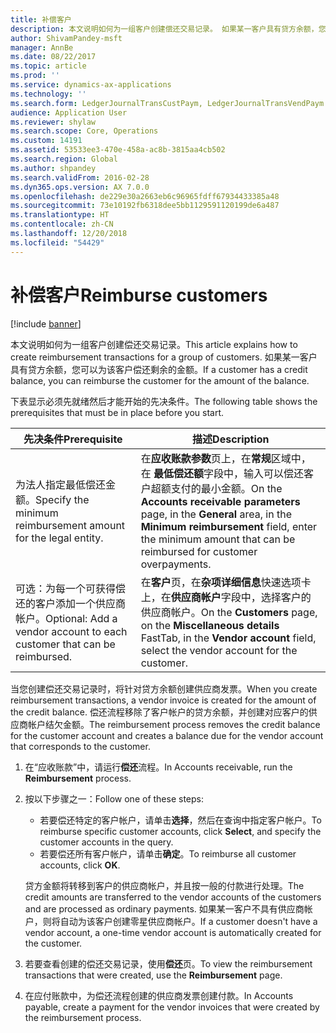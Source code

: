 ```yaml
---
title: 补偿客户
description: 本文说明如何为一组客户创建偿还交易记录。 如果某一客户具有贷方余额，您可以为该客户偿还剩余的金额。
author: ShivamPandey-msft
manager: AnnBe
ms.date: 08/22/2017
ms.topic: article
ms.prod: ''
ms.service: dynamics-ax-applications
ms.technology: ''
ms.search.form: LedgerJournalTransCustPaym, LedgerJournalTransVendPaym
audience: Application User
ms.reviewer: shylaw
ms.search.scope: Core, Operations
ms.custom: 14191
ms.assetid: 53533ee3-470e-458a-ac8b-3815aa4cb502
ms.search.region: Global
ms.author: shpandey
ms.search.validFrom: 2016-02-28
ms.dyn365.ops.version: AX 7.0.0
ms.openlocfilehash: de229e30a2663eb6c96965fdff67934433385a48
ms.sourcegitcommit: 73e10192fb6318dee5bb1129591120199de6a487
ms.translationtype: HT
ms.contentlocale: zh-CN
ms.lasthandoff: 12/20/2018
ms.locfileid: "54429"
---
```

# <a name="reimburse-customers"></a><span data-ttu-id="cf3f0-104">补偿客户</span><span class="sxs-lookup"><span data-stu-id="cf3f0-104">Reimburse customers</span></span>

[!include [banner](../includes/banner.md)]

<span data-ttu-id="cf3f0-105">本文说明如何为一组客户创建偿还交易记录。</span><span class="sxs-lookup"><span data-stu-id="cf3f0-105">This article explains how to create reimbursement transactions for a group of customers.</span></span> <span data-ttu-id="cf3f0-106">如果某一客户具有贷方余额，您可以为该客户偿还剩余的金额。</span><span class="sxs-lookup"><span data-stu-id="cf3f0-106">If a customer has a credit balance, you can reimburse the customer for the amount of the balance.</span></span> 

<span data-ttu-id="cf3f0-107">下表显示必须先就绪然后才能开始的先决条件。</span><span class="sxs-lookup"><span data-stu-id="cf3f0-107">The following table shows the prerequisites that must be in place before you start.</span></span>

| <span data-ttu-id="cf3f0-108">先决条件</span><span class="sxs-lookup"><span data-stu-id="cf3f0-108">Prerequisite</span></span>                                                            | <span data-ttu-id="cf3f0-109">描述</span><span class="sxs-lookup"><span data-stu-id="cf3f0-109">Description</span></span>                                                                                                                                                                                 |
|-------------------------------------------------------------------------|---------------------------------------------------------------------------------------------------------------------------------------------------------------------------------------------|
| <span data-ttu-id="cf3f0-110">为法人指定最低偿还金额。</span><span class="sxs-lookup"><span data-stu-id="cf3f0-110">Specify the minimum reimbursement amount for the legal entity.</span></span>          | <span data-ttu-id="cf3f0-111">在**应收账款参数**页上，在**常规**区域中，在 **最低偿还额**字段中，输入可以偿还客户超额支付的最小金额。</span><span class="sxs-lookup"><span data-stu-id="cf3f0-111">On the **Accounts receivable parameters** page, in the **General** area, in the **Minimum reimbursement** field, enter the minimum amount that can be reimbursed for customer overpayments.</span></span> |
| <span data-ttu-id="cf3f0-112">可选：为每一个可获得偿还的客户添加一个供应商帐户。</span><span class="sxs-lookup"><span data-stu-id="cf3f0-112">Optional: Add a vendor account to each customer that can be reimbursed.</span></span> | <span data-ttu-id="cf3f0-113">在**客户**页，在**杂项详细信息**快速选项卡上，在**供应商帐户**字段中，选择客户的供应商帐户。</span><span class="sxs-lookup"><span data-stu-id="cf3f0-113">On the **Customers** page, on the **Miscellaneous details** FastTab, in the **Vendor account** field, select the vendor account for the customer.</span></span>                                           |

<span data-ttu-id="cf3f0-114">当您创建偿还交易记录时，将针对贷方余额创建供应商发票。</span><span class="sxs-lookup"><span data-stu-id="cf3f0-114">When you create reimbursement transactions, a vendor invoice is created for the amount of the credit balance.</span></span> <span data-ttu-id="cf3f0-115">偿还流程移除了客户帐户的贷方余额，并创建对应客户的供应商帐户结欠金额。</span><span class="sxs-lookup"><span data-stu-id="cf3f0-115">The reimbursement process removes the credit balance for the customer account and creates a balance due for the vendor account that corresponds to the customer.</span></span>

1.  <span data-ttu-id="cf3f0-116">在“应收账款”中，请运行**偿还**流程。</span><span class="sxs-lookup"><span data-stu-id="cf3f0-116">In Accounts receivable, run the **Reimbursement** process.</span></span>
2.  <span data-ttu-id="cf3f0-117">按以下步骤之一：</span><span class="sxs-lookup"><span data-stu-id="cf3f0-117">Follow one of these steps:</span></span>
    -   <span data-ttu-id="cf3f0-118">若要偿还特定的客户帐户，请单击**选择**，然后在查询中指定客户帐户。</span><span class="sxs-lookup"><span data-stu-id="cf3f0-118">To reimburse specific customer accounts, click **Select**, and specify the customer accounts in the query.</span></span>
    -   <span data-ttu-id="cf3f0-119">若要偿还所有客户帐户，请单击**确定**。</span><span class="sxs-lookup"><span data-stu-id="cf3f0-119">To reimburse all customer accounts, click **OK**.</span></span>

    <span data-ttu-id="cf3f0-120">贷方金额将转移到客户的供应商帐户，并且按一般的付款进行处理。</span><span class="sxs-lookup"><span data-stu-id="cf3f0-120">The credit amounts are transferred to the vendor accounts of the customers and are processed as ordinary payments.</span></span> <span data-ttu-id="cf3f0-121">如果某一客户不具有供应商帐户，则将自动为该客户创建零星供应商帐户。</span><span class="sxs-lookup"><span data-stu-id="cf3f0-121">If a customer doesn't have a vendor account, a one-time vendor account is automatically created for the customer.</span></span>
3.  <span data-ttu-id="cf3f0-122">若要查看创建的偿还交易记录，使用**偿还**页。</span><span class="sxs-lookup"><span data-stu-id="cf3f0-122">To view the reimbursement transactions that were created, use the **Reimbursement** page.</span></span>
4.  <span data-ttu-id="cf3f0-123">在应付账款中，为偿还流程创建的供应商发票创建付款。</span><span class="sxs-lookup"><span data-stu-id="cf3f0-123">In Accounts payable, create a payment for the vendor invoices that were created by the reimbursement process.</span></span>




